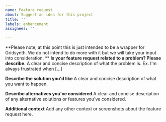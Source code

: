 ```yaml
---
name: Feature request
about: Suggest an idea for this project
title: ''
labels: enhancement
assignees: ''

---
```


**Please note, at this point this is just intended to be a wrapper for Gridsynth. We do not intend to do more with it but we will take your input into consideration. **
**Is your feature request related to a problem? Please describe.**
A clear and concise description of what the problem is. Ex. I'm always frustrated when [...]

**Describe the solution you'd like**
A clear and concise description of what you want to happen.

**Describe alternatives you've considered**
A clear and concise description of any alternative solutions or features you've considered.

**Additional context**
Add any other context or screenshots about the feature request here.
